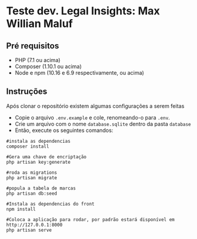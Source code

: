 Teste dev. Legal Insights: Max Willian Maluf
==============================

Pré requisitos
--------
- PHP (7.1 ou acima)
- Composer (1.10.1 ou acima)
- Node e npm (10.16 e 6.9 respectivamente, ou acima)

Instruções
--------

Após clonar o repositório existem algumas configurações a serem feitas
 
- Copie o arquivo `.env.example` e cole, renomeando-o para `.env`.
- Crie um arquivo com o nome `database.sqlite` dentro da pasta `database`
- Então, execute os seguintes comandos:

```
#instala as dependencias
composer install

#Gera uma chave de encriptação
php artisan key:generate

#roda as migrations
php artisan migrate

#popula a tabela de marcas
php artisan db:seed

#Instala as dependencias do front
npm install

#Coloca a aplicação para rodar, por padrão estará disponível em http://127.0.0.1:8000
php artisan serve
```

